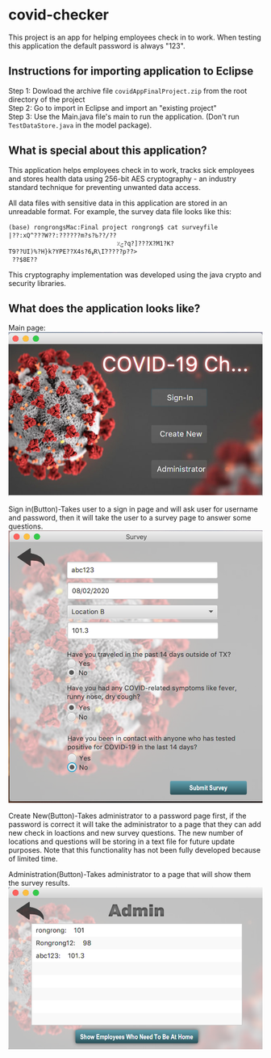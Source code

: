 # covid-checker
This project is an app for helping employees check in to work. When testing this application the default password is always "123".

## Instructions for importing application to Eclipse
Step 1: Dowload the archive file `covidAppFinalProject.zip` from the root directory of the project  
Step 2: Go to import in Eclipse and import an "existing project"  
Step 3: Use the Main.java file's main to run the application. (Don't run `TestDataStore.java` in the model package).

## What is special about this application?
This application helps employees check in to work, tracks sick employees and stores health data using 256-bit AES cryptography - an industry standard technique for preventing unwanted data access.

All data files with sensitive data in this application are stored in an unreadable format. For example, the survey data file looks like this:
```
(base) rongrongsMac:Final project rongrong$ cat surveyfile 
|??:xQ^???W??:??????m?s?ߕ??/??
                              ٪ݮ?q?]???X?M1?K?
T9??UI)%?H}k?YPE??X4s?6ߪR\Iٛ?????p??>
 ??$8E?? 
```

This cryptography implementation was developed using the java crypto and security libraries. 

## What does the application looks like?

Main page:
![img](https://raw.githubusercontent.com/rongrongwei/covid-checker/master/readme_img/main_page.png)

Sign in(Button)-Takes user to a sign in page and will ask user for username and password, then it will take the user to a survey page to answer some questions.
![img](https://raw.githubusercontent.com/rongrongwei/covid-checker/master/readme_img/survey.png)

Create New(Button)-Takes administrator to a password page first, if the password is correct it will take the administrator to a page that they can add new check in loactions and new survey questions. The new number of locations and questions will be storing in a text file for future update purposes. Note that this functionality has not been fully developed because of limited time.

Administration(Button)-Takes administrator to a page that will show them the survey results.
![img](https://raw.githubusercontent.com/rongrongwei/covid-checker/master/readme_img/adminView.png)



